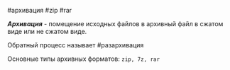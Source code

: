 #архивация #zip #rar

***Архивация*** - помещение исходных файлов в архивный файл в сжатом виде или не сжатом виде.

Обратный процесс называет #разархивация

Основные типы архивных форматов: `zip, 7z, rar`